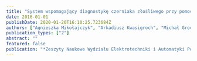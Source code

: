 ```yaml
---
title: "System wspomagający diagnostykę czerniaka złośliwego przy pomocy metod przetwarzania obrazu i algorytmów inteligencji obliczeniowej"
date: 2016-01-01
publishDate: 2020-01-20T16:10:25.723684Z
authors: ["Agnieszka Mikołajczyk", "Arkadiusz Kwasigroch", "Michał Grochowski"]
publication_types: ["2"]
abstract: ""
featured: false
publication: "*Zeszyty Naukowe Wydziału Elektrotechniki i Automatyki Politechniki Gdaŉskiej*"
---
```



